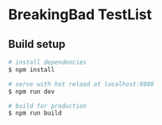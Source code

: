 # BreakingBad TestList

## Build setup

```bash
# install dependencies
$ npm install

# serve with hot reload at localhost:8080
$ npm run dev

# build for production
$ npm run build
```


